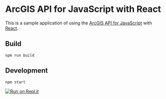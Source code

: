 # ArcGIS API for JavaScript with React

This is a sample application of using the [ArcGIS API for JavaScript](https://developers.arcgis.com/javascript/) with [React](https://reactjs.org/).

## Build

`npm run build`

## Development

`npm start`

[![Run on Repl.it](https://repl.it/badge/github/odoe/jsapi-react)](https://repl.it/github/odoe/jsapi-react)
